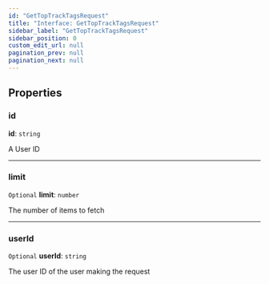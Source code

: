 ```yaml
---
id: "GetTopTrackTagsRequest"
title: "Interface: GetTopTrackTagsRequest"
sidebar_label: "GetTopTrackTagsRequest"
sidebar_position: 0
custom_edit_url: null
pagination_prev: null
pagination_next: null
---
```


## Properties

### id

 **id**: `string`

A User ID

___

### limit

 `Optional` **limit**: `number`

The number of items to fetch

___

### userId

 `Optional` **userId**: `string`

The user ID of the user making the request
